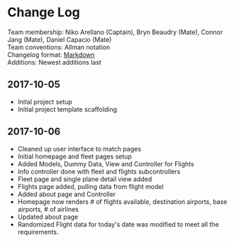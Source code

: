 # Change Log
Team membership: Niko Arellano (Captain), Bryn Beaudry (Mate), Connor Jang (Mate), Daniel Capacio (Mate)  
Team conventions: Allman notation  
Changelog format: [Markdown](https://github.com/adam-p/markdown-here/wiki/Markdown-Cheatsheet)  
Additions: Newest additions last

## 2017-10-05  
- Inital project setup  
- Initial project template scaffolding  

## 2017-10-06  
- Cleaned up user interface to match pages  
- Initial homepage and fleet pages setup  
- Added Models, Dummy Data, View and Controller for Flights  
- Info controller done with fleet and flights subcontrollers  
- Fleet page and single plane detail view added  
- Flights page added, pulling data from flight model  
- Added about page and Controller  
- Homepage now renders # of flights available, destination airports, base airports, # of airlines  
- Updated about page  
- Randomized Flight data for today's date was modified to meet all the requirements.

